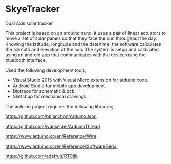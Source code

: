# SkyeTracker
Dual Axis solar tracker

This project is based on an arduino nano, it uses a pair of linear actuators to move a set of solar panels so that they face the sun throughout the day.
Knowing the latitude, longitude and the date/time, the software calculates the azimuth and elevation of the sun. The system is setup and calibrated using an android app that communicates with the device using the bluetooth interface. 

Used the following development tools;

<ul>
  <li>Visual Studio 2015 with Visual Micro extension for arduino code.</li>
  <li>Android Studio for mobile app development.</li>
  <li>Diptrace for schematic & pcb.</li>
  <li>Sketchup for mechanical drawings.</li>
</ul>

The arduino project requires the following libraries;

  https://github.com/bblanchon/ArduinoJson

  https://github.com/ivanseidel/ArduinoThread

  https://www.arduino.cc/en/Reference/Wire

  https://www.arduino.cc/en/Reference/SoftwareSerial

  https://github.com/adafruit/RTClib
